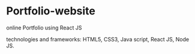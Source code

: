 # Portfolio-website
online Portfolio using React JS

technologies and frameworks:
HTML5,
CSS3,
Java script,
React JS,
Node JS.
